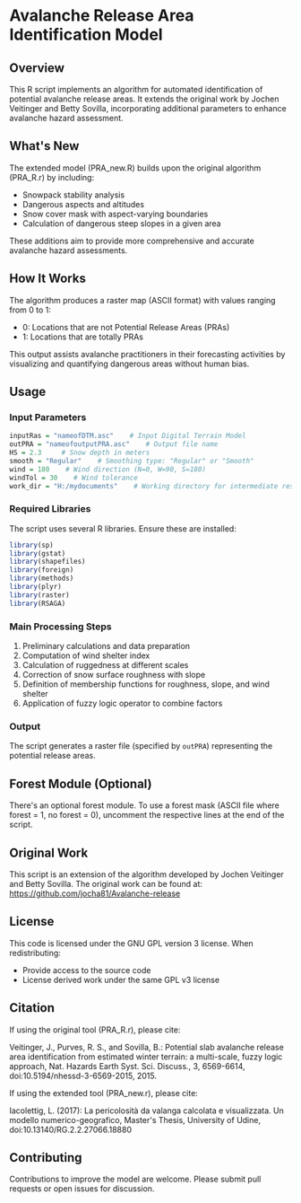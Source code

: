 # Avalanche Release Area Identification Model

## Overview

This R script implements an algorithm for automated identification of potential avalanche release areas. It extends the original work by Jochen Veitinger and Betty Sovilla, incorporating additional parameters to enhance avalanche hazard assessment.

## What's New

The extended model (PRA_new.R) builds upon the original algorithm (PRA_R.r) by including:

- Snowpack stability analysis
- Dangerous aspects and altitudes
- Snow cover mask with aspect-varying boundaries
- Calculation of dangerous steep slopes in a given area

These additions aim to provide more comprehensive and accurate avalanche hazard assessments.

## How It Works

The algorithm produces a raster map (ASCII format) with values ranging from 0 to 1:
- 0: Locations that are not Potential Release Areas (PRAs)
- 1: Locations that are totally PRAs

This output assists avalanche practitioners in their forecasting activities by visualizing and quantifying dangerous areas without human bias.

## Usage

### Input Parameters

```R
inputRas = "nameofDTM.asc"    # Input Digital Terrain Model
outPRA = "nameofoutputPRA.asc"    # Output file name
HS = 2.3     # Snow depth in meters
smooth = "Regular"    # Smoothing type: "Regular" or "Smooth"
wind = 180    # Wind direction (N=0, W=90, S=180)
windTol = 30    # Wind tolerance
work_dir = "H:/mydocuments"    # Working directory for intermediate results
```

### Required Libraries

The script uses several R libraries. Ensure these are installed:

```R
library(sp)
library(gstat)
library(shapefiles)
library(foreign)
library(methods)
library(plyr)
library(raster)
library(RSAGA)
```

### Main Processing Steps

1. Preliminary calculations and data preparation
2. Computation of wind shelter index
3. Calculation of ruggedness at different scales
4. Correction of snow surface roughness with slope
5. Definition of membership functions for roughness, slope, and wind shelter
6. Application of fuzzy logic operator to combine factors

### Output

The script generates a raster file (specified by `outPRA`) representing the potential release areas.

## Forest Module (Optional)

There's an optional forest module. To use a forest mask (ASCII file where forest = 1, no forest = 0), uncomment the respective lines at the end of the script.

## Original Work

This script is an extension of the algorithm developed by Jochen Veitinger and Betty Sovilla. The original work can be found at: https://github.com/jocha81/Avalanche-release

## License

This code is licensed under the GNU GPL version 3 license. When redistributing:
- Provide access to the source code
- License derived work under the same GPL v3 license

## Citation

If using the original tool (PRA_R.r), please cite:

Veitinger, J., Purves, R. S., and Sovilla, B.: Potential slab avalanche release area identification from estimated winter terrain: a multi-scale, fuzzy logic approach, Nat. Hazards Earth Syst. Sci. Discuss., 3, 6569-6614, doi:10.5194/nhessd-3-6569-2015, 2015.

If using the extended tool (PRA_new.r), please cite:

Iacolettig, L. (2017): La pericolosità da valanga calcolata e visualizzata. Un modello numerico-geografico, Master's Thesis, University of Udine, doi:10.13140/RG.2.2.27066.18880

## Contributing

Contributions to improve the model are welcome. Please submit pull requests or open issues for discussion.
